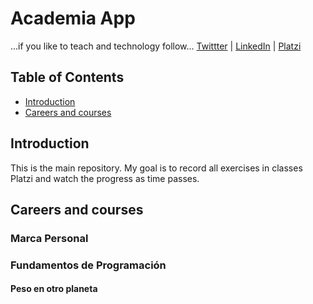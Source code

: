 # Academia App

...if you like to teach and technology follow...
[Twittter](https://twitter.com/alexredondo) | [LinkedIn](https://www.linkedin.com/in/alexander-fabian-redondo-florez-990596b/) | [Platzi](https://platzi.com/@alexredondo/)

## Table of Contents

- [Introduction](#introduction)
- [Careers and courses](#careers-and-courses)

<!-- - [latest version URL support](#latest-version-url-support)
- [API usage](#api-usage)
- [Extensions, Plugins, Resources](#extensions-plugins-resources)
- [Contributors](#contributors)
- [Sponsors](#sponsors)
- [License](#license)
 -->

## Introduction

This is the main repository. My goal is to record all exercises in classes Platzi and watch the progress as time passes.


## Careers and courses

### Marca Personal

### Fundamentos de Programación

#### Peso en otro planeta
